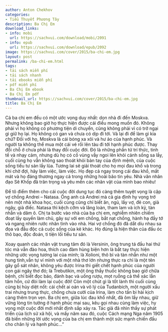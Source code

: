 ```yaml
---
author: Anton Chekhov
categories:
- Tiểu Thuyết Phương Tây
description: Ba Chị Em
download_links:
- info: mobi
  url: https://sachvui.com/download/mobi/2091
- info: epub
  url: https://sachvui.com/download/epub/2092
image: https://sachvui.com/cover/2015/ba-chi-em.jpg
layout: post
permalink: /ba-chi-em.html
tags:
- tải sách miễn phí
- tải sách nhanh
- tải ebooks miễn phí
- pdf miễn phí
- Ba Chị Em ebook
- Ba Chị Em pdf
thumbnail_url: https://sachvui.com/cover/2015/ba-chi-em.jpg
title: Ba Chị Em
---
```


 <div class="item-desc text-justify"> <p>Cả ba chị em đều có một ước vọng duy nhất: dọn nhà đi đến Moskva. Nhưng không bao giờ họ thực hiện được cái điều mong muốn đó. Không phải vì họ không có phương tiện di chuyển, cũng không phải vì có trở ngại gì giữ họ lại. Họ không có gan và chưa có dịp đi tới. Vả lại đi để làm gì kia chứ? Đối với họ, Moskva là cái bóng xa xôi và hư ảo của hạnh phúc. Và người ta không thể mua một cái vé rồi lên tàu đi tới hạnh phúc được. Thay đổi chỗ ở chưa phải là thay đổi cuộc đời. Đó là những phần tử trí thức, tinh tế và nhạy cảm, nhưng dù họ có cố vùng vẫy ngoi lên khỏi cảnh sống sa lầy, cuối cùng họ vẫn không sao thoát khỏi bàn tay của định mệnh, của cuộc sống tiểu tư sản lầy lũa. Tương lai sẽ giải thoát cho họ mọi đau khổ và trong khi chờ đợi, hãy làm việc, làm việc. Họ đẹp cả ngay trong cái đau khổ, mất mát và họ đáng thương ngay cả trong những hoài bão tin yêu. Nhà văn nhân đạo Sê Khốp đã trân trọng và yêu mến các nhân vật của mình bao nhiêu!</p><p>Để tô điểm thêm cho cái cuộc đời dung tục đó càng thêm tuyệt vọng là cặp vợ chồng Andrei – Natasa. Ông anh cả Andrei mà cả gia đình hy vọng trở nên một nhà khoa học, cuối cùng cũng chỉ biết ăn, ngủ, lấy vợ, đẻ con, giả ngây, giả điếc. Natasa thì kệch cỡm và lăng loàn, tham lam và ích kỷ, tàn nhẫn và dâm ô. Chị ta bước vào nhà của ba chị em, nghiễm nhiên chiếm đoạt lấy quyền làm chủ, gây sự với em chồng, bắt nạt chồng, hành hạ đầy tớ và ngang nhiên rước nhân tình vào nhà. Hai vợ chồng đó đã dắt díu nhau sa đọa và đầu độc cả cuộc sống của kẻ khác. Họ đúng là hiện thân của đầu óc thô bạo, độc đoán, ti tiện lối tiểu tư sản.</p><p>Xoay quanh các nhân vật trung tâm đó là Versinin, ông trung tá đầu hai thứ tóc mà vẫn đào hoa, thích cao đàm hùng biện hơn là bắt tay thực hiện những ước vọng tương lai của mình; là Xolioni, thô bỉ và tàn nhẫn như một hung tinh,vẫn tự ví mình với một nhà thơ lớn nhưng thực ra chỉ là một tên gây gổ sát nhân, không yêu được Irina thì giết chết hạnh phúc của người con gái ngây thơ đó; là Trebutikin, một ông thầy thuốc không bao giờ chữa bệnh, chỉ biết đọc báo, đánh bạc và uống rượu, mọt ruỗng cả thể xác lẫn tâm hồn, cứ đòi làm lại cuộc đời! Còn một chút gì là tốt lành thì cuối cùng cũng bị hủy diệt nốt: cái chết ai oán và vô lý của Tudanbich, một người xấu trai nhưng trung thực, chồng chưa cưới của Irina, làm cho tấn bi hài kịch càng thêm trọn vẹn. Ba chị em, giữa lúc đau khổ nhất, đã ôm lấy nhau, giữ vững lòng tin tưởng ở hạnh phúc mai sau, kêu gọi nhau cùng làm việc, hy vọng một cuộc đời mới nhất định sắp xảy ra. Tác giả đã nhìn thấy sự phát triển của lịch sử xã hội, và mấy năm sau đó, cuộc Cách mạng Nga năm 1905 đã biến những lời ước vọng của ba chị em thành một sức mạnh chiến đấu cho chân lý và hạnh phúc…”</p> </div>